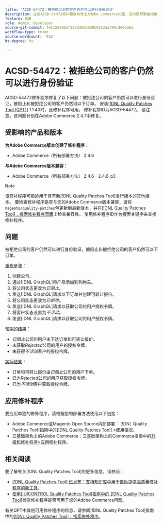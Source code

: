 ```yaml
---
title: 'ACSD-54472：被拒绝公司的客户仍然可以进行身份验证'
description: 应用ACSD-54472修补程序以修复Adobe Commerce问题，该问题导致被拒绝公司的客户仍然可以执行身份验证，被阻止和被拒绝公司的客户仍然可以下订单。
feature: B2B
role: Admin, Developer
source-git-commit: fe11599dbef283326db029b0312ad290cde0ba0a
workflow-type: tm+mt
source-wordcount: '452'
ht-degree: 0%

---
```


# ACSD-54472：被拒绝公司的客户仍然可以进行身份验证

ACSD-54472修补程序修复了以下问题：被拒绝公司的客户仍然可以进行身份验证，被阻止和被拒绝公司的客户仍然可以下订单。 安装[[!DNL Quality Patches Tool (QPT)]](https://experienceleague.adobe.com/en/docs/commerce-knowledge-base/kb/announcements/commerce-announcements/magento-quality-patches-released-new-tool-to-self-serve-quality-patches) 1.1.40时，此修补程序可用。 修补程序ID为ACSD-54472。 请注意，该问题计划在Adobe Commerce 2.4.7中修复。

## 受影响的产品和版本

**为Adobe Commerce版本创建了修补程序：**

* Adobe Commerce（所有部署方法） 2.4.6

**与Adobe Commerce版本兼容：**

* Adobe Commerce（所有部署方法） 2.4.6 - 2.4.6-p3

>[!NOTE]
>
>该修补程序可能适用于具有新[!DNL Quality Patches Tool]发行版本的其他版本。 要检查修补程序是否与您的Adobe Commerce版本兼容，请将`magento/quality-patches`包更新到最新版本，并在[[!DNL Quality Patches Tool]：搜索修补程序页面](https://experienceleague.adobe.com/tools/commerce-quality-patches/index.html)上检查兼容性。 使用修补程序ID作为搜索关键字来查找修补程序。

## 问题

被拒绝公司的客户仍然可以进行身份验证，被阻止和被拒绝公司的客户仍然可以下订单。

<u>重现步骤</u>：

1. 创建公司。
1. 通过[!DNL GraphQL]将产品添加到购物车。
1. 将公司状态更改为&#x200B;*已阻止*。
1. 发送[!DNL GraphQL]请求以下订单并创建可转让报价。
1. 将公司状态更改为&#x200B;*已拒绝*。
1. 发送[!DNL GraphQL]请求以获取公司的用户授权令牌。
1. 将客户状态设置为&#x200B;*不活动*。
1. 发送[!DNL GraphQL]请求以获取公司的用户授权令牌。

<u>预期的结果</u>：

* *已阻止*&#x200B;公司的用户未下达订单和可转让报价。
* 未获取&#x200B;*Rejected*&#x200B;公司的用户的授权令牌。
* 未获得&#x200B;*不活动*&#x200B;客户的授权令牌。

<u>实际结果</u>：

* 订单和可转让报价由&#x200B;*已阻止*&#x200B;公司的用户下单。
* 已为&#x200B;*Rejected*&#x200B;公司的用户获取授权令牌。
* 已为&#x200B;*不活动*&#x200B;客户获取授权令牌。

## 应用修补程序

要应用单独的修补程序，请根据您的部署方法使用以下链接：

* Adobe Commerce或Magento Open Source内部部署： [!DNL Quality Patches Tool]指南中的[[!DNL Quality Patches Tool] >使用情况](/help/tools/quality-patches-tool/usage.md)。
* 云基础架构上的Adobe Commerce：云基础架构上的Commerce指南中的[升级和修补程序>应用修补程序](https://experienceleague.adobe.com/docs/commerce-cloud-service/user-guide/develop/upgrade/apply-patches.html)。

## 相关阅读

要了解有关[!DNL Quality Patches Tool]的更多信息，请参阅：

* [[!DNL Quality Patches Tool] 已发布：支持知识库中用于自助提供高质量修补程序的新工具](https://experienceleague.adobe.com/en/docs/commerce-knowledge-base/kb/announcements/commerce-announcements/magento-quality-patches-released-new-tool-to-self-serve-quality-patches)。
* [使用[!UICONTROL Quality Patches Tool]指南中的 [!DNL Quality Patches Tool]](/help/tools/quality-patches-tool/patches-available-in-qpt/check-patch-for-magento-issue-with-magento-quality-patches.md)检查修补程序是否可用于您的Adobe Commerce问题。


有关QPT中其他可用修补程序的信息，请参阅[!DNL Quality Patches Tool]指南中的[[!DNL Quality Patches Tool]：搜索修补程序](https://experienceleague.adobe.com/tools/commerce-quality-patches/index.html)。
